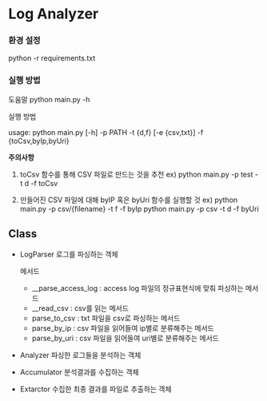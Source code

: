 # Log Analyzer

### 환경 설정

python -r requirements.txt

### 실행 방법

도움말
python main.py -h


실행 방법

usage: python main.py [-h] -p PATH -t {d,f} [-e {csv,txt}] -f {toCsv,byIp,byUri}

**주의사항**

1. toCsv 함수를 통해 CSV 파일로 만드는 것을 추천
    ex) python main.py -p test -t d -f toCsv

2. 만들어진 CSV 파일에 대해 byIP 혹은 byUri 함수를 실행할 것
    ex) python main.py -p csv/{filename} -t f -f byIp
        python main.py -p csv -t d -f byUri



## Class

- LogParser 
    로그를 파싱하는 객체

    메서드
    - __parse_access_log : access log 파일의 정규표현식에 맞춰 파싱하는 메서드
    - __read_csv : csv를 읽는 메서드
    - parse_to_csv : txt 파일을 csv로 파싱하는 메서드
    - parse_by_ip : csv 파일을 읽어들여 ip별로 분류해주는 메서드
    - parse_by_uri : csv 파일을 읽어들여 uri별로 분류해주는 메서드

- Analyzer
    파싱한 로그들을 분석하는 객체

- Accumulator
    분석결과를 수집하는 객체

- Extarctor
    수집한 최종 결과를 파일로 추출하는 객체